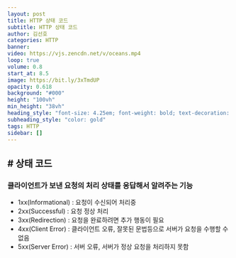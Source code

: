```yaml
---
layout: post
title: HTTP 상태 코드
subtitle: HTTP 상태 코드
author: 김선호
categories: HTTP
banner:
video: https://vjs.zencdn.net/v/oceans.mp4
loop: true
volume: 0.8
start_at: 8.5
image: https://bit.ly/3xTmdUP
opacity: 0.618
background: "#000"
height: "100vh"
min_height: "38vh"
heading_style: "font-size: 4.25em; font-weight: bold; text-decoration: underline"
subheading_style: "color: gold"
tags: HTTP
sidebar: []
---
```


## # 상태 코드
### 클라이언트가 보낸 요청의 처리 상태를 응답해서 알려주는 기능
- 1xx(Informational) : 요청이 수신되어 처리중
- 2xx(Successful) : 요청 정상 처리
- 3xx(Redirection) : 요청을 완료하려면 추가 행동이 필요
- 4xx(Client Error) : 클라이언트 오류, 잘못된 문법등으로 서버가 요청을 수행할 수 없음
- 5xx(Server Error) : 서버 오류, 서버가 정상 요청을 처리하지 못함
